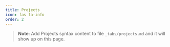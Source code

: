 ```yaml
---
title: Projects
icon: fas fa-info
order: 2
---
```



> **Note**: Add Projects syntax content to file `_tabs/projects.md` and it will show up on this page.
